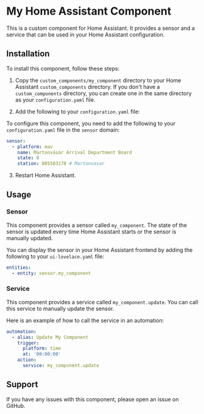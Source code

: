 # My Home Assistant Component

This is a custom component for Home Assistant. It provides a sensor and a service that can be used in your Home Assistant configuration.

## Installation

To install this component, follow these steps:

1. Copy the `custom_components/my_component` directory to your Home Assistant `custom_components` directory. If you don't have a `custom_components` directory, you can create one in the same directory as your `configuration.yaml` file.

2. Add the following to your `configuration.yaml` file:

To configure this component, you need to add the following to your `configuration.yaml` file in the `sensor` domain:

```yaml
sensor:
  - platform: mav
    name: Martonvásár Arrival Department Board
    state: 0
    station: 005503178 # Martonvasar
```

3. Restart Home Assistant.

## Usage

### Sensor

This component provides a sensor called `my_component`. The state of the sensor is updated every time Home Assistant starts or the sensor is manually updated.

You can display the sensor in your Home Assistant frontend by adding the following to your `ui-lovelace.yaml` file:

```yaml
entities:
  - entity: sensor.my_component
```

### Service

This component provides a service called `my_component.update`. You can call this service to manually update the sensor.

Here is an example of how to call the service in an automation:

```yaml
automation:
  - alias: Update My Component
    trigger:
      platform: time
      at: '00:00:00'
    action:
      service: my_component.update
```

## Support

If you have any issues with this component, please open an issue on GitHub.